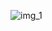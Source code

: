 ![img_1](https://github.com/Nadezhda-VP/Docker/assets/134860361/897512f9-2c06-429c-9d88-fd55423b9827)
